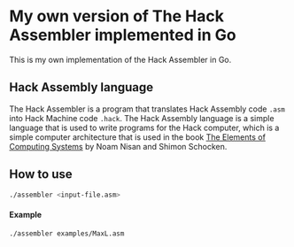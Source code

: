 # My own version of The Hack Assembler implemented in  Go

This is my own implementation of the Hack Assembler in Go. 

## Hack Assembly language
The Hack Assembler is a program that translates Hack Assembly code `.asm` into Hack Machine code `.hack`.
The Hack Assembly language is a simple language that is used to write programs for the Hack computer, which is a simple computer architecture that is used in the book [The Elements of Computing Systems](https://www.goodreads.com/book/show/910789.The_Elements_Of_Computing_Systems) by Noam Nisan and Shimon Schocken.


## How to use

```bash
./assembler <input-file.asm>
```

#### Example
```bash
./assembler examples/MaxL.asm
```